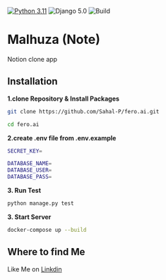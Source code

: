 [![Python 3.11](https://img.shields.io/badge/python-3.11-yellow.svg)](https://www.python.org/downloads/release/python-360/)
![Django 5.0](https://img.shields.io/badge/Django-5.0-green.svg)
![Build](https://github.com/shyam999/Django-ecommerce/workflows/Build/badge.svg?branch=master)

# Malhuza (Note)
Notion clone app 

## Installation

**1.clone Repository & Install Packages**
```sh
git clone https://github.com/Sahal-P/fero.ai.git

cd fero.ai


```
**2.create .env file from .env.example**
```sh
SECRET_KEY=

DATABASE_NAME=
DATABASE_USER=
DATABASE_PASS=
```
**3. Run Test**
```sh
python manage.py test

```
**3. Start Server**
```sh
docker-compose up --build

```

## Where to find Me
Like Me on [Linkdin](https://www.linkedin.com/in/sahal-p-ba81a2260/)



